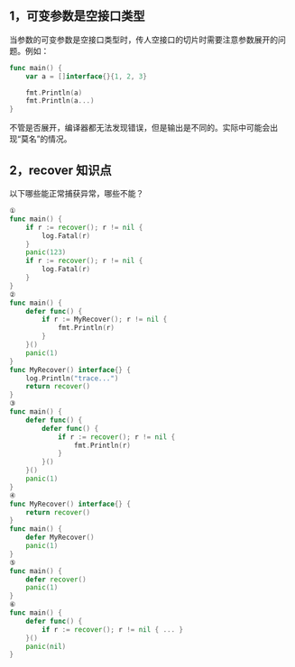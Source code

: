 ## 1，可变参数是空接口类型  

当参数的可变参数是空接口类型时，传人空接口的切片时需要注意参数展开的问题。例如：  

```go
func main() {
    var a = []interface{}{1, 2, 3}

    fmt.Println(a)
    fmt.Println(a...)
}
```

不管是否展开，编译器都无法发现错误，但是输出是不同的。实际中可能会出现“莫名”的情况。  

## 2，recover 知识点  

以下哪些能正常捕获异常，哪些不能？  

```go
①
func main() {
    if r := recover(); r != nil {
        log.Fatal(r)
    }
    panic(123)
    if r := recover(); r != nil {
        log.Fatal(r)
    }
}
②
func main() {
    defer func() {
        if r := MyRecover(); r != nil {
            fmt.Println(r)
        }
    }()
    panic(1)
}
func MyRecover() interface{} {
    log.Println("trace...")
    return recover()
}
③
func main() {
    defer func() {
        defer func() {
            if r := recover(); r != nil {
                fmt.Println(r)
            }
        }()
    }()
    panic(1)
}
④
func MyRecover() interface{} {
    return recover()
}
func main() {
    defer MyRecover()
    panic(1)
}
⑤
func main() {
    defer recover()
    panic(1)
}
⑥
func main() {
    defer func() {
        if r := recover(); r != nil { ... }
    }()
    panic(nil)
}
```